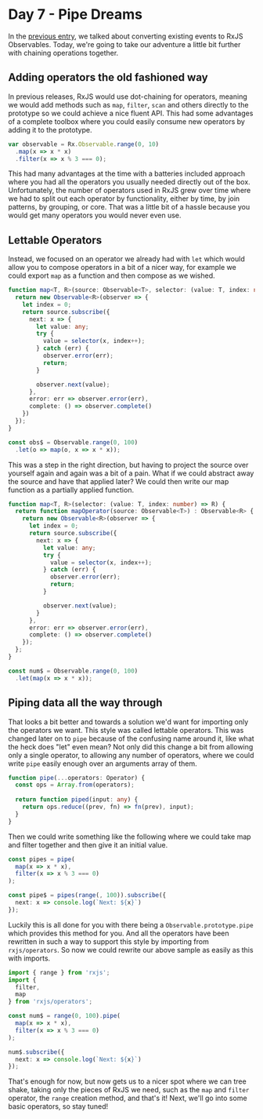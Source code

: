 # Day 7 - Pipe Dreams

In the [previous entry](../06/readme.md), we talked about converting existing events to RxJS Observables.  Today, we're going to take our adventure a little bit further with chaining operations together.

## Adding operators the old fashioned way

In previous releases, RxJS would use dot-chaining for operators, meaning we would add methods such as `map`, `filter`, `scan` and others directly to the prototype so we could achieve a nice fluent API.  This had some advantages of a complete toolbox where you could easily consume new operators by adding it to the prototype.  

```typescript
var observable = Rx.Observable.range(0, 10)
  .map(x => x * x)
  .filter(x => x % 3 === 0);
```

This had many advantages at the time with a batteries included approach where you had all the operators you usually needed directly out of the box.  Unfortunately, the number of operators used in RxJS grew over time where we had to split out each operator by functionality, either by time, by join patterns, by grouping, or core.  That was a little bit of a hassle because you would get many operators you would never even use.

## Lettable Operators

Instead, we focused on an operator we already had with `let` which would allow you to compose operators in a bit of a nicer way, for example we could export `map` as a function and then compose as we wished.

```typescript
function map<T, R>(source: Observable<T>, selector: (value: T, index: number) => R) {
  return new Observable<R>(observer => {
    let index = 0;
    return source.subscribe({
      next: x => {
        let value: any;
        try {
          value = selector(x, index++);
        } catch (err) {
          observer.error(err);
          return;
        }

        observer.next(value);
      },
      error: err => observer.error(err),
      complete: () => observer.complete()      
    })
  });
}

const obs$ = Observable.range(0, 100)
  .let(o => map(o, x => x * x));
```

This was a step in the right direction, but having to project the source over yourself again and again was a bit of a pain.  What if we could abstract away the source and have that applied later? We could then write our map function as a partially applied function.

```typescript
function map<T, R>(selector: (value: T, index: number) => R) {
  return function mapOperator(source: Observable<T>) : Observable<R> {
    return new Observable<R>(observer => {
      let index = 0;
      return source.subscribe({
        next: x => {
          let value: any;
          try {
            value = selector(x, index++);
          } catch (err) {
            observer.error(err);
            return;
          }

          observer.next(value);
        }
      }, 
      error: err => observer.error(err),
      complete: () => observer.complete()
    });
  };
}

const num$ = Observable.range(0, 100)
  .let(map(x => x * x));
```

## Piping data all the way through

That looks a bit better and towards a solution we'd want for importing only the operators we want.  This style was called lettable operators.  This was changed later on to `pipe` because of the confusing name around it, like what the heck does "let" even mean?  Not only did this change a bit from allowing only a single operator, to allowing any number of operators, where we could write `pipe` easily enough over an arguments array of them.

```typescript
function pipe(...operators: Operator) {
  const ops = Array.from(operators);
  
  return function piped(input: any) {
    return ops.reduce((prev, fn) => fn(prev), input);
  }
}
```

Then we could write something like the following where we could take map and filter together and then give it an initial value.

```typescript
const pipes = pipe(
  map(x => x * x),
  filter(x => x % 3 === 0)
);

const pipe$ = pipes(range(, 100)).subscribe({
  next: x => console.log(`Next: ${x}`)
});
```

Luckily this is all done for you with there being a `Observable.prototype.pipe` which provides this method for you.  And all the operators have been rewritten in such a way to support this style by importing from `rxjs/operators`.  So now we could rewrite our above sample as easily as this with imports.

```typescript
import { range } from 'rxjs';
import {
  filter, 
  map
} from 'rxjs/operators';

const num$ = range(0, 100).pipe(
  map(x => x * x),
  filter(x => x % 3 === 0)
);

num$.subscribe({
  next: x => console.log(`Next: ${x}`)
});
```

That's enough for now, but now gets us to a nicer spot where we can tree shake, taking only the pieces of RxJS we need, such as the `map` and `filter` operator, the `range` creation method, and that's it!  Next, we'll go into some basic operators, so stay tuned!
